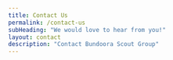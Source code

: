 ```yaml
---
title: Contact Us
permalink: /contact-us
subHeading: "We would love to hear from you!"
layout: contact
description: "Contact Bundoora Scout Group"
---
```


